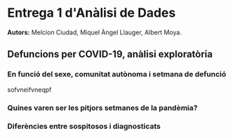 # Entrega 1 d'Anàlisi de Dades

**Autors:** Melcion Ciudad, Miquel Àngel Llauger, Albert Moya.
## Defuncions per COVID-19, anàlisi exploratòria
### En funció del sexe, comunitat autònoma i setmana de defunció

sofvneifvneqpf


### Quines varen ser les pitjors setmanes de la pandèmia?




### Diferències entre sospitosos i diagnosticats



